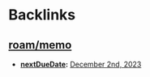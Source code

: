 
# Backlinks
## [roam/memo](<roam/memo.md>)
- **[nextDueDate](<nextDueDate.md>):** [December 2nd, 2023](<December 2nd, 2023.md>)

